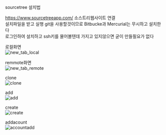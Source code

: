 sourcetree 설치법<br>

https://www.sourcetreeapp.com/ 소스트리웹사이트 연결<br>
설치파일을 받고 실행 git을 사용할것이므로 Bitbucke과 Mercurial는 무시하고 설치한다<br>
로그인하여 설치하고 ssh키를 물어볼텐데 가지고 있지않으면 굳이 만들필요가 없다<br>


로컬화면<br>
![new_tab_local](https://user-images.githubusercontent.com/51111836/156986636-d9fb1182-2616-4d81-9fe6-1bb7e6cc52cc.png)


remmote화면<br>
![new_tab_remote](https://user-images.githubusercontent.com/51111836/156986858-e1fc3921-94ba-4d33-b3e0-b8fde25b68de.png)


clone<br>
![clone](https://user-images.githubusercontent.com/51111836/156986906-9ddeda64-07fb-4229-b8ed-1f9a8a5977f8.png)


add<br>
![add](https://user-images.githubusercontent.com/51111836/156986956-251dfeeb-715e-4457-b282-93cbc003c633.png)


create<br>
![create](https://user-images.githubusercontent.com/51111836/156987077-875942c4-6a65-4cc8-b219-356383c577ac.png)


addacount<br>
![accountadd](https://user-images.githubusercontent.com/51111836/156987135-969df7cd-3420-4b40-af11-44dc341d881d.png)
